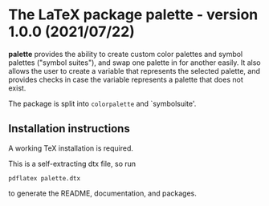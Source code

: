 # The LaTeX package palette - version 1.0.0 (2021/07/22)

**palette** provides the ability to create custom color palettes and symbol palettes ("symbol suites"), and swap one palette in for another easily. It also allows the user to create a variable that represents the selected palette, and provides checks in case the variable represents a palette that does not exist.

The package is split into `colorpalette` and `symbolsuite'.

## Installation instructions

A working TeX installation is required.

This is a self-extracting dtx file, so run

    pdflatex palette.dtx

to generate the README, documentation, and packages.


